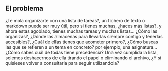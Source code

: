
## El problema
¿Te mola organizarte con una lista de tareas?, un fichero de texto o markdown puede ser muy útil, pero si tienes muchas, ¿haces más listas?, y ahora estas agobiado, tienes muchas tareas y muchas listas... ¿Cómo las organizas?, ¿Dónde las almacenas para llevarlas siempre contigo y tenerlas accesibles?, ¿Cuál de ellas tienes que acometer primero?, ¿Cómo buscas las que se refieren a un tema en concreto? por ejemplo, una asignatura... ¿Cómo sabes cuál de todas tiene precedencia?
Una vez cumplida la lista, solemos deshacernos de ella tirando el papel o eliminando el archivo, ¿Y si quisieses volver a consultarla para seguir utilizandola?
